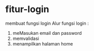 # fitur-login
membuat fungsi login
Alur fungsi login :
1. meMasukan email dan password
2. memvalidasi
3. menampilkan halaman home
